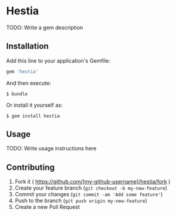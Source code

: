 # Hestia

TODO: Write a gem description

## Installation

Add this line to your application's Gemfile:

```ruby
gem 'hestia'
```

And then execute:

    $ bundle

Or install it yourself as:

    $ gem install hestia

## Usage

TODO: Write usage instructions here

## Contributing

1. Fork it ( https://github.com/[my-github-username]/hestia/fork )
2. Create your feature branch (`git checkout -b my-new-feature`)
3. Commit your changes (`git commit -am 'Add some feature'`)
4. Push to the branch (`git push origin my-new-feature`)
5. Create a new Pull Request
